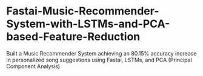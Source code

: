 # Fastai-Music-Recommender-System-with-LSTMs-and-PCA-based-Feature-Reduction
Built a Music Recommender System achieving an 80.15% accuracy increase in personalized song suggestions using Fastai, LSTMs, and PCA (Principal Component Analysis)
